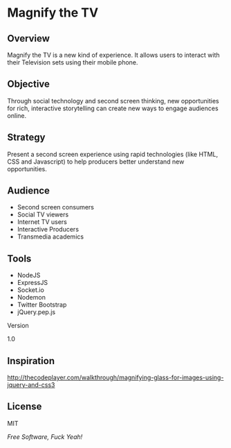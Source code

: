 Magnify the TV
=========

Overview
--------------

Magnify the TV is a new kind of experience. It allows users to interact with their Television sets using their mobile phone.

Objective
-------------
Through social technology and second screen thinking, new opportunities for rich, interactive storytelling can create new ways to engage audiences online.

Strategy
------------
Present a second screen experience using rapid technologies (like HTML, CSS and Javascript) to help producers better understand new opportunities.

Audience 
------------
- Second screen consumers
- Social TV viewers
- Internet TV users
- Interactive Producers
- Transmedia academics
 
Tools
-----------
- NodeJS
- ExpressJS
- Socket.io
- Nodemon
- Twitter Bootstrap
- jQuery.pep.js

Version

1.0

Inspiration
-----------

http://thecodeplayer.com/walkthrough/magnifying-glass-for-images-using-jquery-and-css3

License
-

MIT

*Free Software, Fuck Yeah!*

  [@chrisaiv]: mail@chrisaiv.com
